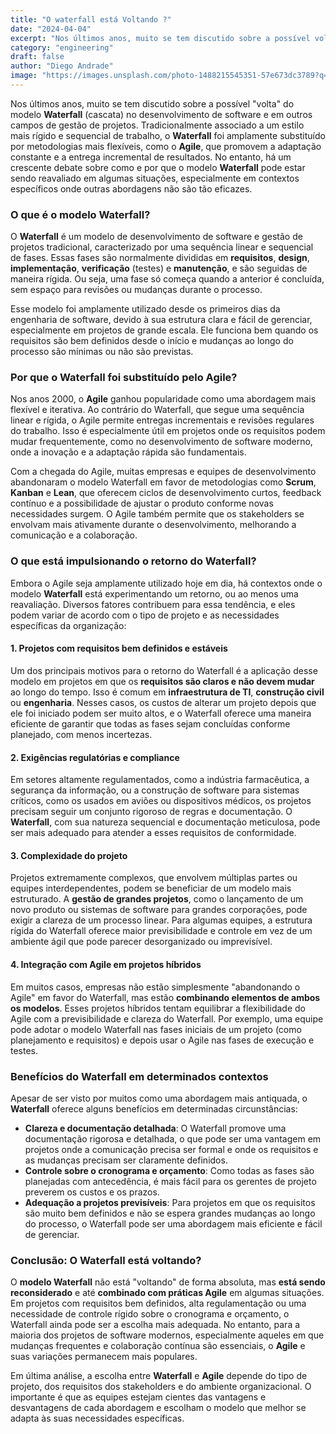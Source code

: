 ```yaml
---
title: "O waterfall está Voltando ?"
date: "2024-04-04"
excerpt: "Nos últimos anos, muito se tem discutido sobre a possível volta do modelo Waterfall no desenvolvimento de software e em outros campos de gestão de projetos."
category: "engineering"
draft: false
author: "Diego Andrade"
image: "https://images.unsplash.com/photo-1488215545351-57e673dc3789?q=80&w=2039&auto=format&fit=crop&ixlib=rb-4.0.3&ixid=M3wxMjA3fDB8MHxwaG90by1wYWdlfHx8fGVufDB8fHx8fA%3D%3D"
---
```


Nos últimos anos, muito se tem discutido sobre a possível "volta" do modelo **Waterfall** (cascata) no desenvolvimento de software e em outros campos de gestão de projetos. Tradicionalmente associado a um estilo mais rígido e sequencial de trabalho, o **Waterfall** foi amplamente substituído por metodologias mais flexíveis, como o **Agile**, que promovem a adaptação constante e a entrega incremental de resultados. No entanto, há um crescente debate sobre como e por que o modelo **Waterfall** pode estar sendo reavaliado em algumas situações, especialmente em contextos específicos onde outras abordagens não são tão eficazes.

### **O que é o modelo Waterfall?**
O **Waterfall** é um modelo de desenvolvimento de software e gestão de projetos tradicional, caracterizado por uma sequência linear e sequencial de fases. Essas fases são normalmente divididas em **requisitos**, **design**, **implementação**, **verificação** (testes) e **manutenção**, e são seguidas de maneira rígida. Ou seja, uma fase só começa quando a anterior é concluída, sem espaço para revisões ou mudanças durante o processo.

Esse modelo foi amplamente utilizado desde os primeiros dias da engenharia de software, devido à sua estrutura clara e fácil de gerenciar, especialmente em projetos de grande escala. Ele funciona bem quando os requisitos são bem definidos desde o início e mudanças ao longo do processo são mínimas ou não são previstas.

### **Por que o Waterfall foi substituído pelo Agile?**
Nos anos 2000, o **Agile** ganhou popularidade como uma abordagem mais flexível e iterativa. Ao contrário do Waterfall, que segue uma sequência linear e rígida, o Agile permite entregas incrementais e revisões regulares do trabalho. Isso é especialmente útil em projetos onde os requisitos podem mudar frequentemente, como no desenvolvimento de software moderno, onde a inovação e a adaptação rápida são fundamentais.

Com a chegada do Agile, muitas empresas e equipes de desenvolvimento abandonaram o modelo Waterfall em favor de metodologias como **Scrum**, **Kanban** e **Lean**, que oferecem ciclos de desenvolvimento curtos, feedback contínuo e a possibilidade de ajustar o produto conforme novas necessidades surgem. O Agile também permite que os stakeholders se envolvam mais ativamente durante o desenvolvimento, melhorando a comunicação e a colaboração.

### **O que está impulsionando o retorno do Waterfall?**
Embora o Agile seja amplamente utilizado hoje em dia, há contextos onde o modelo **Waterfall** está experimentando um retorno, ou ao menos uma reavaliação. Diversos fatores contribuem para essa tendência, e eles podem variar de acordo com o tipo de projeto e as necessidades específicas da organização:

#### 1. **Projetos com requisitos bem definidos e estáveis**
Um dos principais motivos para o retorno do Waterfall é a aplicação desse modelo em projetos em que os **requisitos são claros e não devem mudar** ao longo do tempo. Isso é comum em **infraestrutura de TI**, **construção civil** ou **engenharia**. Nesses casos, os custos de alterar um projeto depois que ele foi iniciado podem ser muito altos, e o Waterfall oferece uma maneira eficiente de garantir que todas as fases sejam concluídas conforme planejado, com menos incertezas.

#### 2. **Exigências regulatórias e compliance**
Em setores altamente regulamentados, como a indústria farmacêutica, a segurança da informação, ou a construção de software para sistemas críticos, como os usados em aviões ou dispositivos médicos, os projetos precisam seguir um conjunto rigoroso de regras e documentação. O **Waterfall**, com sua natureza sequencial e documentação meticulosa, pode ser mais adequado para atender a esses requisitos de conformidade.

#### 3. **Complexidade do projeto**
Projetos extremamente complexos, que envolvem múltiplas partes ou equipes interdependentes, podem se beneficiar de um modelo mais estruturado. A **gestão de grandes projetos**, como o lançamento de um novo produto ou sistemas de software para grandes corporações, pode exigir a clareza de um processo linear. Para algumas equipes, a estrutura rígida do Waterfall oferece maior previsibilidade e controle em vez de um ambiente ágil que pode parecer desorganizado ou imprevisível.

#### 4. **Integração com Agile em projetos híbridos**
Em muitos casos, empresas não estão simplesmente "abandonando o Agile" em favor do Waterfall, mas estão **combinando elementos de ambos os modelos**. Esses projetos híbridos tentam equilibrar a flexibilidade do Agile com a previsibilidade e clareza do Waterfall. Por exemplo, uma equipe pode adotar o modelo Waterfall nas fases iniciais de um projeto (como planejamento e requisitos) e depois usar o Agile nas fases de execução e testes.

### **Benefícios do Waterfall em determinados contextos**
Apesar de ser visto por muitos como uma abordagem mais antiquada, o **Waterfall** oferece alguns benefícios em determinadas circunstâncias:

- **Clareza e documentação detalhada**: O Waterfall promove uma documentação rigorosa e detalhada, o que pode ser uma vantagem em projetos onde a comunicação precisa ser formal e onde os requisitos e as mudanças precisam ser claramente definidos.
- **Controle sobre o cronograma e orçamento**: Como todas as fases são planejadas com antecedência, é mais fácil para os gerentes de projeto preverem os custos e os prazos.
- **Adequação a projetos previsíveis**: Para projetos em que os requisitos são muito bem definidos e não se espera grandes mudanças ao longo do processo, o Waterfall pode ser uma abordagem mais eficiente e fácil de gerenciar.

### **Conclusão: O Waterfall está voltando?**
O **modelo Waterfall** não está "voltando" de forma absoluta, mas **está sendo reconsiderado** e até **combinado com práticas Agile** em algumas situações. Em projetos com requisitos bem definidos, alta regulamentação ou uma necessidade de controle rígido sobre o cronograma e orçamento, o Waterfall ainda pode ser a escolha mais adequada. No entanto, para a maioria dos projetos de software modernos, especialmente aqueles em que mudanças frequentes e colaboração contínua são essenciais, o **Agile** e suas variações permanecem mais populares.

Em última análise, a escolha entre **Waterfall** e **Agile** depende do tipo de projeto, dos requisitos dos stakeholders e do ambiente organizacional. O importante é que as equipes estejam cientes das vantagens e desvantagens de cada abordagem e escolham o modelo que melhor se adapta às suas necessidades específicas.